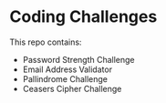 # Coding Challenges

This repo contains:

* Password Strength Challenge
* Email Address Validator
* Pallindrome Challenge
* Ceasers Cipher Challenge



